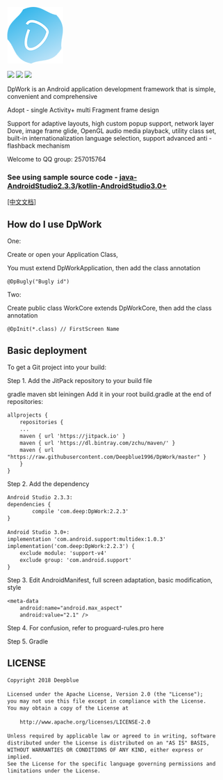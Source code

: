 ![Image text](https://raw.githubusercontent.com/Deepblue1996/DpWork/master/ic_logo.png)

<a href="http://developer.android.com/index.html"><img src="https://img.shields.io/badge/platform-android-green.svg"></a>
[![](https://jitpack.io/v/Deepblue1996/Bun.svg)](https://jitpack.io/#Deepblue1996/Bun)
<a href="https://www.apache.org/licenses/LICENSE-2.0"><img src="https://img.shields.io/badge/license-apache-green.svg"></a>

DpWork is an Android application development framework that is simple, convenient and comprehensive

Adopt - single Activity+ multi Fragment frame design

Support for adaptive layouts, high custom popup support, network layer Dove, image frame glide,
OpenGL audio media playback, utility class set, built-in internationalization language selection, support advanced anti - flashback mechanism

Welcome to QQ group: 257015764

### See using sample source code - <a href="https://github.com/Deepblue1996/DpWorkDemo">java-AndroidStudio2.3.3</a>/<a href="https://github.com/Deepblue1996/KotlinDpWork">kotlin-AndroidStudio3.0+</a>

[[中文文档]](https://github.com/Deepblue1996/DpWork/blob/master/README_CN.md)

## How do I use DpWork

One:

Create or open your Application Class, 

You must extend DpWorkApplication, then add the class annotation

<pre><code>@DpBugly("Bugly id")
</code></pre>

Two:

Create public class WorkCore extends DpWorkCore, then add the class annotation

<pre><code>@DpInit(*.class) // FirstScreen Name
</code></pre>

## Basic deployment

To get a Git project into your build:

Step 1. Add the JitPack repository to your build file

gradle
maven
sbt
leiningen
Add it in your root build.gradle at the end of repositories:

	allprojects {
	    repositories {
		...
		maven { url 'https://jitpack.io' }
		maven { url 'https://dl.bintray.com/zchu/maven/' }
       	maven { url "https://raw.githubusercontent.com/Deepblue1996/DpWork/master" }
	    }
	}
Step 2. Add the dependency

    Android Studio 2.3.3:
	dependencies {
	        compile 'com.deep:DpWork:2.2.3'
	}

	Android Studio 3.0+:
    implementation 'com.android.support:multidex:1.0.3'
    implementation('com.deep:DpWork:2.2.3') {
        exclude module: 'support-v4'
        exclude group: 'com.android.support'
    }
Step 3. Edit AndroidManifest, full screen adaptation, basic modification, style

    <meta-data
        android:name="android.max_aspect"
        android:value="2.1" />
Step 4. For confusion, refer to proguard-rules.pro here

Step 5. Gradle

## LICENSE

<pre><code>Copyright 2018 Deepblue

Licensed under the Apache License, Version 2.0 (the "License");
you may not use this file except in compliance with the License.
You may obtain a copy of the License at

    http://www.apache.org/licenses/LICENSE-2.0

Unless required by applicable law or agreed to in writing, software
distributed under the License is distributed on an "AS IS" BASIS,
WITHOUT WARRANTIES OR CONDITIONS OF ANY KIND, either express or implied.
See the License for the specific language governing permissions and
limitations under the License.
</code></pre>
